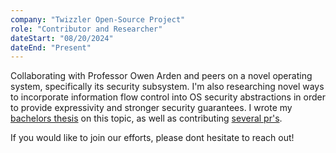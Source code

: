 ```yaml
---
company: "Twizzler Open-Source Project"
role: "Contributor and Researcher"
dateStart: "08/20/2024"
dateEnd: "Present"
---
```


Collaborating with Professor Owen Arden and peers on a novel operating
system, specifically its security subsystem. I'm also researching
novel ways to incorporate information flow control into OS security
abstractions in order to provide expressivity and stronger security guarantees.
I wrote my [bachelors thesis](../../../public/thesis.pdf) on this topic, 
as well as contributing [several pr's](https://github.com/twizzler-operating-system/twizzler/issues?q=author%3Asuri-codes).

If you would like to join our efforts, please dont hesitate to reach out!
